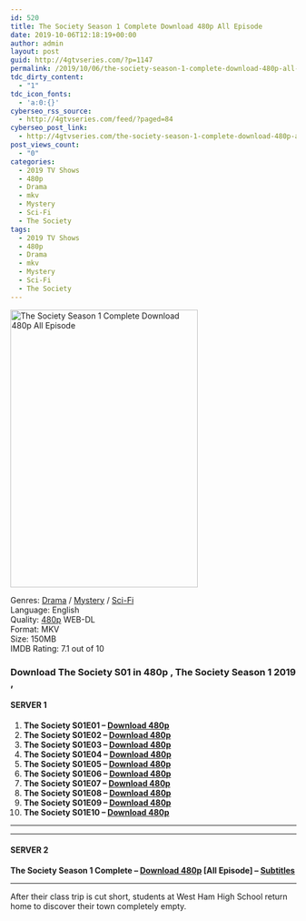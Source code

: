```yaml
---
id: 520
title: The Society Season 1 Complete Download 480p All Episode
date: 2019-10-06T12:18:19+00:00
author: admin
layout: post
guid: http://4gtvseries.com/?p=1147
permalink: /2019/10/06/the-society-season-1-complete-download-480p-all-episode-2/
tdc_dirty_content:
  - "1"
tdc_icon_fonts:
  - 'a:0:{}'
cyberseo_rss_source:
  - http://4gtvseries.com/feed/?paged=84
cyberseo_post_link:
  - http://4gtvseries.com/the-society-season-1-complete-download-480p-all-episode/
post_views_count:
  - "0"
categories:
  - 2019 TV Shows
  - 480p
  - Drama
  - mkv
  - Mystery
  - Sci-Fi
  - The Society
tags:
  - 2019 TV Shows
  - 480p
  - Drama
  - mkv
  - Mystery
  - Sci-Fi
  - The Society
---
```

<img loading="lazy" class="aligncenter" src="https://3.bp.blogspot.com/-jgPMd3a8OJs/XZnSHABTMZI/AAAAAAAAAXs/gOHXOcUmGBsgILJtcz4HRWlBTii1NNSBgCK4BGAYYCw/s1600/The%2BSociety%2BSeason%2B1.jpg" alt="The Society Season 1 Complete Download 480p All Episode" width="330" height="488" />

Genres:&nbsp;<a href="http://4gtvseries.com/tag/drama/" data-wpel-link="internal">Drama</a> / <a href="http://4gtvseries.com/tag/mystery/" data-wpel-link="internal">Mystery</a> / <a href="http://4gtvseries.com/tag/sci-fi/" data-wpel-link="internal">Sci-Fi</a>  
Language: English  
Quality:&nbsp;<a href="http://4gtvseries.com/tag/480p/" data-wpel-link="internal">480p</a> WEB-DL  
Format: MKV  
Size: 150MB  
IMDB Rating: 7.1 out of 10

### **Download The Society S01 in 480p , The Society Season 1 2019 ,&nbsp;**

#### <span><strong>SERVER 1</strong></span>

  1. **The Society S01E01 – <a href="http://slink.dl480p.xyz/hZ7jnA" data-wpel-link="external" target="_blank" rel="nofollow external noopener noreferrer" class="wpel-icon-left"><i class="wpel-icon fa fa-download" aria-hidden="true"></i>Download 480p</a>**
  2. **The Society S01E02 – <a href="http://slink.dl480p.xyz/kNStuLm" data-wpel-link="external" target="_blank" rel="nofollow external noopener noreferrer" class="wpel-icon-left"><i class="wpel-icon fa fa-download" aria-hidden="true"></i>Download 480p</a>**
  3. **The Society S01E03 – <a href="http://slink.dl480p.xyz/8mbV" data-wpel-link="external" target="_blank" rel="nofollow external noopener noreferrer" class="wpel-icon-left"><i class="wpel-icon fa fa-download" aria-hidden="true"></i>Download 480p</a>**
  4. **The Society S01E04 – <a href="http://slink.dl480p.xyz/cLET6Xlh" data-wpel-link="external" target="_blank" rel="nofollow external noopener noreferrer" class="wpel-icon-left"><i class="wpel-icon fa fa-download" aria-hidden="true"></i>Download 480p</a>**
  5. **The Society S01E05 – <a href="http://slink.dl480p.xyz/OauEqWF" data-wpel-link="external" target="_blank" rel="nofollow external noopener noreferrer" class="wpel-icon-left"><i class="wpel-icon fa fa-download" aria-hidden="true"></i>Download 480p</a>**
  6. **The Society S01E06 – <a href="http://slink.dl480p.xyz/iZ692TXK" data-wpel-link="external" target="_blank" rel="nofollow external noopener noreferrer" class="wpel-icon-left"><i class="wpel-icon fa fa-download" aria-hidden="true"></i>Download 480p</a>**
  7. **The Society S01E07 – <a href="http://slink.dl480p.xyz/3gCOdq" data-wpel-link="external" target="_blank" rel="nofollow external noopener noreferrer" class="wpel-icon-left"><i class="wpel-icon fa fa-download" aria-hidden="true"></i>Download 480p</a>**
  8. **The Society S01E08 – <a href="http://slink.dl480p.xyz/zHhF5Da" data-wpel-link="external" target="_blank" rel="nofollow external noopener noreferrer" class="wpel-icon-left"><i class="wpel-icon fa fa-download" aria-hidden="true"></i>Download 480p</a>**
  9. **The Society S01E09 – <a href="http://slink.dl480p.xyz/sspJ8" data-wpel-link="external" target="_blank" rel="nofollow external noopener noreferrer" class="wpel-icon-left"><i class="wpel-icon fa fa-download" aria-hidden="true"></i>Download 480p</a>**
 10. **The Society S01E10 – <a href="http://slink.dl480p.xyz/lkhgQGGp" data-wpel-link="external" target="_blank" rel="nofollow external noopener noreferrer" class="wpel-icon-left"><i class="wpel-icon fa fa-download" aria-hidden="true"></i>Download 480p</a>**

* * *

* * *

#### <span><strong>SERVER 2</strong></span>

**The Society Season 1 Complete – <a href="http://dl480p.xyz/918/" data-wpel-link="external" target="_blank" rel="nofollow external noopener noreferrer" class="wpel-icon-left"><i class="wpel-icon fa fa-download" aria-hidden="true"></i>Download 480p</a> [All Episode] – <a href="https://subscene.com/subtitles/the-society-first-season" data-wpel-link="external" target="_blank" rel="nofollow external noopener noreferrer" class="wpel-icon-left"><i class="wpel-icon fa fa-download" aria-hidden="true"></i>Subtitles</a>**

* * *

After their class trip is cut short, students at West Ham High School return home to discover their town completely empty.

<div align="center">
</div>